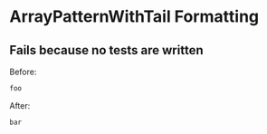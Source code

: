 <!-- gen:mayoverwrite -->
# ArrayPatternWithTail Formatting

## Fails because no tests are written

Before:
```ruby
foo
```

After:
```ruby
bar
```
